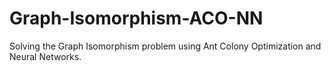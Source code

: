 # Graph-Isomorphism-ACO-NN
Solving the Graph Isomorphism problem using Ant Colony Optimization and Neural Networks.
